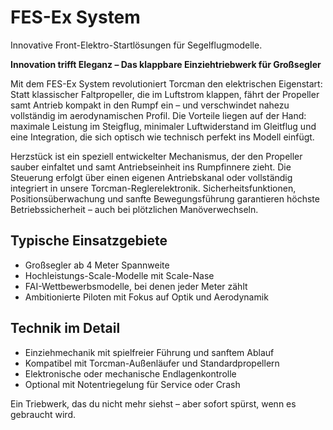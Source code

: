 <h1 class="page-title">FES-Ex System</h1>
<section class="product-detail">
  <p>Innovative Front-Elektro-Startlösungen für Segelflugmodelle.</p>
  <p><strong>Innovation trifft Eleganz – Das klappbare Einziehtriebwerk für Großsegler</strong></p>
  <p>Mit dem FES-Ex System revolutioniert Torcman den elektrischen Eigenstart: Statt klassischer Faltpropeller, die im Luftstrom klappen, fährt der Propeller samt Antrieb kompakt in den Rumpf ein – und verschwindet nahezu vollständig im aerodynamischen Profil. Die Vorteile liegen auf der Hand: maximale Leistung im Steigflug, minimaler Luftwiderstand im Gleitflug und eine Integration, die sich optisch wie technisch perfekt ins Modell einfügt.</p>
  <p>Herzstück ist ein speziell entwickelter Mechanismus, der den Propeller sauber einfaltet und samt Antriebseinheit ins Rumpfinnere zieht. Die Steuerung erfolgt über einen eigenen Antriebskanal oder vollständig integriert in unsere Torcman-Reglerelektronik. Sicherheitsfunktionen, Positionsüberwachung und sanfte Bewegungsführung garantieren höchste Betriebssicherheit – auch bei plötzlichen Manöverwechseln.</p>
  <h2>Typische Einsatzgebiete</h2>
  <ul>
    <li>Großsegler ab 4 Meter Spannweite</li>
    <li>Hochleistungs-Scale-Modelle mit Scale-Nase</li>
    <li>FAI-Wettbewerbsmodelle, bei denen jeder Meter zählt</li>
    <li>Ambitionierte Piloten mit Fokus auf Optik und Aerodynamik</li>
  </ul>
  <h2>Technik im Detail</h2>
  <ul>
    <li>Einziehmechanik mit spielfreier Führung und sanftem Ablauf</li>
    <li>Kompatibel mit Torcman-Außenläufer und Standardpropellern</li>
    <li>Elektronische oder mechanische Endlagenkontrolle</li>
    <li>Optional mit Notentriegelung für Service oder Crash</li>
  </ul>
  <p>Ein Triebwerk, das du nicht mehr siehst – aber sofort spürst, wenn es gebraucht wird.</p>
</section>
